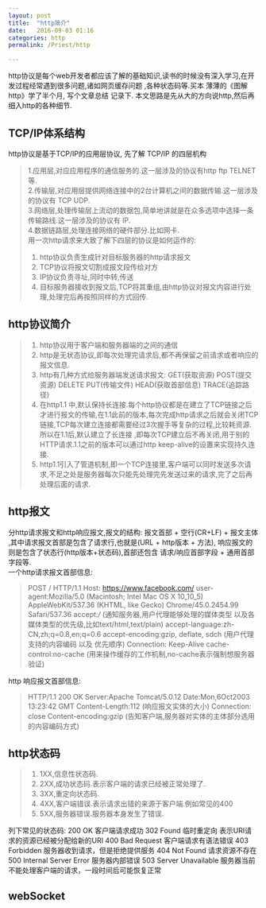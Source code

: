 ```yaml
---
layout: post  
title:  "http简介"  
date:   2016-09-03 01:16  
categories: http  
permalink: /Priest/http 

---
```


http协议是每个web开发者都应该了解的基础知识,读书的时候没有深入学习,在开发过程经常遇到很多问题,诸如网页缓存问题
,各种状态码等.买本 薄薄的《图解http》学了半个月, 写个文章总结 记录下. 本文思路是先从大的方向说http,然后再细入http的各种细节.


## TCP/IP体系结构  
http协议是基于TCP/IP的应用层协议, 先了解 TCP/IP 的四层机构      

 > 1.应用层,对应应用程序的通信服务的.这一层涉及的协议有http ftp TELNET等.  
 > 2.传输层,对应用层提供网络连接中的2台计算机之间的数据传输.这一层涉及的协议有 TCP UDP.  
 > 3.网络层,处理传输层上流动的数据包,简单地讲就是在众多选项中选择一条传输路线.这一层涉及的协议有 IP.  
 > 4.数据链路层,处理连接网络的硬件部分.比如网卡.  
  用一次http请求来大致了解下四层的协议是如何运作的:  
 > 1. http协议负责生成针对目标服务器的http请求报文   
 > 2. TCP协议将报文切割成报文段传给对方   
 > 3. IP协议负责寻址,同时中转,传送   
 > 4. 目标服务器接收到报文后,TCP将其重组,由http协议对报文内容进行处理,处理完后再按照同样的方式回传.   

## http协议简介  
 > 1. http协议用于客户端和服务器端的之间的通信
 > 2. http是无状态协议,即每次处理完请求后,都不再保留之前请求或者响应的报文信息.
 > 3. http有几种方式给服务器端发送请求报文: GET(获取资源) POST(提交资源)  DELETE PUT(传输文件) HEAD(获取首部信息) TRACE(追踪路径)
 > 4. 在http1.1 中,默认保持长连接.每个http协议都是在建立了TCP链接之后才进行报文的传输,在1.1此前的版本,每次完成http请求之后就会关闭TCP链接,TCP每次建立连接都需要经过3次握手等复杂的过程,比较耗资源.所以在1.1后,默认建立了长连接
,即每次TCP建立后不再关闭,用于别的HTTP请求.1.1之前的版本可以通过http keep-alive的设置来实现持久连接.
 > 5. http1.1引入了管道机制,即一个TCP连接里,客户端可以同时发送多次请求,不足之处是服务器每次只能先处理完先发送过来的请求,完了之后再处理后面的请求.
  
## http报文   
  分http请求报文和http响应报文,报文的结构:   报文首部  + 空行(CR+LF)  + 报文主体 ,其中请求报文首部是包含了请求行,也就是(URL + http版本 + 方法),
  响应报文的则是包含了状态行(http版本+状态码),首部还包含 请求/响应首部字段 + 通用首部字段等.    
  一个http请求报文首部信息:
  > POST / HTTP/1.1
  > Host: https://www.facebook.com/
  > user-agent:Mozilla/5.0 (Macintosh; Intel Mac OS X 10_10_5) AppleWebKit/537.36 (KHTML, like Gecko) Chrome/45.0.2454.99 Safari/537.36
  > accept:*/*   (通知服务器,用户代理能够处理的媒体类型 以及各媒体类型的优先级,比如text/html,text/plain)
  > accept-language:zh-CN,zh;q=0.8,en;q=0.6 
  > accept-encoding:gzip, deflate, sdch (用户代理支持的内容编码 以及 优先顺序)
  > Connection: Keep-Alive
  > cache-control:no-cache (用来操作缓存的工作机制,no-cache表示强制想服务器验证)
  
 http 响应报文首部信息:
 > HTTP/1.1 200 OK
 > Server:Apache Tomcat/5.0.12
 > Date:Mon,6Oct2003 13:23:42 GMT
 > Content-Length:112 (响应报文实体的大小)
 > Connection: close
 > Content-encoding:gzip (告知客户端,服务器对实体的主体部分选用的内容编码方式)


## http状态码
 > 1. 1XX,信息性状态码.
 > 2. 2XX,成功状态码.表示客户端的请求已经被正常处理了.
 > 3. 3XX,重定向状态码.
 > 4. 4XX,客户端错误.表示请求出错的来源于客户端.例如常见的400
 > 5. 5XX,服务器错误.服务器本身发生了错误.
 
 列下常见的状态码:
 200 OK  客户端请求成功
 302 Found 临时重定向 表示URI请求的资源已经被分配给新的URI
 400 Bad Request   客户端请求有语法错误
 403 Forbidden   服务器收到请求，但是拒绝提供服务
 404 Not Found   请求资源不存在 
 500 Internal Server Error  服务器内部错误
 503 Server Unavailable  服务器当前不能处理客户端的请求，一段时间后可能恢复正常
 
 ## webSocket
 
 
 